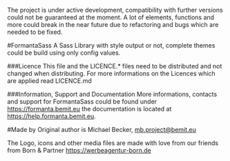 The project is under active development, compatibility with further versions could not be guaranteed at the moment. A lot of elements, functions and more could break in the near future due to refactoring and bugs which are needed to be fixed.

#FormantaSass
A Sass Library with style output or not, complete themes could be build using only config values.

###Licence
This file and the LICENCE.* files need to be distributed and not changed when distributing.
For more informations on the Licences which are applied read LICENCE.md

###Information, Support and Documentation
More informations, contacts and support for FormantaSass could be found under <https://formanta.bemit.eu> the documentation is located at <https://help.formanta.bemit.eu>.

#Made by
Original author is Michael Becker, mb.project@bemit.eu

The Logo, icons and other media files are made with love from our friends from Born & Partner <https://werbeagentur-born.de>